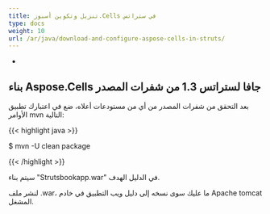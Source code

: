 ```yaml
---
title: تنزيل وتكوين أسبوز.Cells في ستراتس
type: docs
weight: 10
url: /ar/java/download-and-configure-aspose-cells-in-struts/
---
```


- 
## **بناء Aspose.Cells جافا لستراتس 1.3 من شفرات المصدر**
بعد التحقق من شفرات المصدر من أي من مستودعات أعلاه، ضع في اعتبارك تطبيق الأوامر mvn التالية:

{{< highlight java >}}

 $ mvn -U clean package 

{{< /highlight >}}

سيتم بناء "Strutsbookapp.war" في الدليل الهدف.

لنشر ملف .war، ما عليك سوى نسخه إلى دليل ويب التطبيق في خادم Apache tomcat المشغل.
